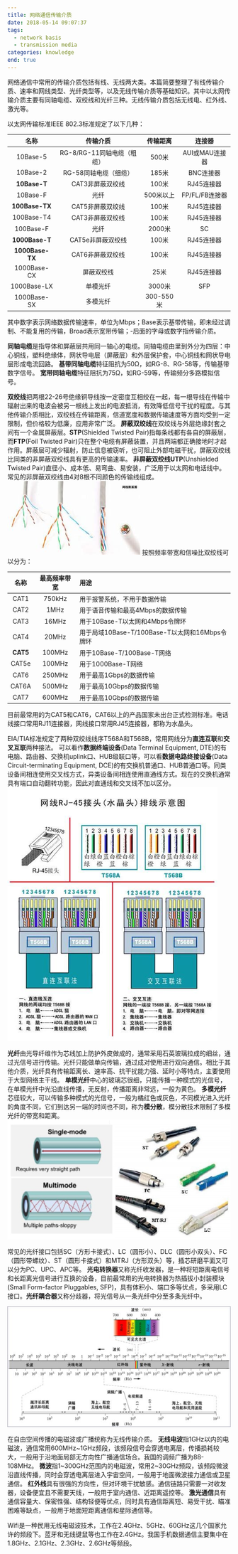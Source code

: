 ```yaml
---
title: 网络通信传输介质
date: 2018-05-14 09:07:37
tags:
  - network basis
  - transmission media
categories: knowledge
end: true
---
```


网络通信中常用的传输介质包括有线、无线两大类。本篇简要整理了有线传输介质、速率和网线类型、光纤类型等，以及无线传输介质等基础知识。其中以太网传输介质主要有同轴电缆、双绞线和光纤三种。无线传输介质包括无线电、红外线、激光等。
<!--more-->
以太网传输标准IEEE 802.3标准规定了以下几种：

| 名称 | 传输介质 | 传输距离 | 连接器 |
| :--: | :-----: | :------: | :---: |
| 10Base-5 | RG-8/RG-11同轴电缆（粗缆） | 500米 | AUI或MAU连接器 |
| 10Base-2 | RG-58同轴电缆（细缆） | 185米 | BNC连接器 |
|**10Base-T**| CAT3非屏蔽双绞线 | 100米 | RJ45连接器 |
| 10Base-F | 光纤 | 500米以上 | FP/FL/FB连接器 |
|**100Base-TX**|CAT5非屏蔽双绞线 | 100米 | RJ45连接器 |
| 100Base-T4 | CAT3非屏蔽双绞线 | 100米 | RJ45连接器|
| 100Base-F | 光纤 | 2000米 | SC |
|**1000Base-T**| CAT5e非屏蔽双绞线 | 100米 | RJ45连接器 |
|**1000Base-TX**| CAT6非屏蔽双绞线 | 100米 | RJ45连接器 |
| 1000Base-CX | 屏蔽双绞线 | 25米 | RJ45连接器 |
| 1000Base-LX | 单模光纤 | 3000米 | SFP |
| 1000Base-SX | 多模光纤 | 300-550米 | |

其中数字表示网络数据传输速率，单位为Mbps；Base表示基带传输，即未经过调制、不能复用的传输，Broad表示宽带传输；-后面的字母或数字指传输介质。

**同轴电缆**是指导体和屏蔽层共用同一轴心的电缆。同轴电缆由里到外分为四层：中心铜线，塑料绝缘体，网状导电层（屏蔽层）和外层保护套，中心铜线和网状导电层形成电流回路。
**基带同轴电缆**特征阻抗为50Ω，如RG-8、RG-58等，传输基带数字信号。
**宽带同轴电缆**特征阻抗为75Ω，如RG-59等，传输频分多路模拟信号。

**双绞线**把两根22-26号绝缘铜导线按一定密度互相绞在一起，每一根导线在传输中辐射出来的电波会被另一根线上发出的电波抵消，有效降低信号干扰的程度。与其他传输介质相比，双绞线在传输距离，信道宽度和数据传输速度等方面均受到一定限制，但价格较为低廉，应用非常广泛。
**屏蔽双绞线**在双绞线与外层绝缘封套之间有一个金属屏蔽层。**STP**(Shielded Twisted Pair)指每条线都有各自的屏蔽层，而**FTP**(Foil Twisted Pair)只在整个电缆有屏蔽装置，并且两端都正确接地时才起作用。屏蔽层可减少辐射，防止信息被窃听，也可阻止外部电磁干扰，屏蔽双绞线比同类的非屏蔽双绞线具有更高的传输速率。
**非屏蔽双绞线UTP**(Unshielded Twisted Pair)直径小、成本低、易弯曲、易安装，广泛用于以太网和电话线中。常见的非屏蔽双绞线由4对8根不同颜色的传输线组成。
![twisted pair](know-networkmedia/twisted_pair.jpg)
按照频率带宽和信噪比双绞线可以分为：

| 名称 | 最高频率带宽 | 用途 | 
| :--: | :-----: | :------ | 
| CAT1 | 750kHz | 用于报警系统，不用于数据传输 |
| CAT2 | 1MHz | 用于语音传输和最高4Mbps的数据传输 |
| CAT3 | 16MHz | 用于10Base-T以太网和4Mbps令牌环 |
| CAT4 | 20MHz | 用于局域10Base-T/100Base-T以太网和16Mbps令牌环 |
| **CAT5** | 100MHz | 用于10Base-T/100Base-T网络 |
| CAT5e | 100MHz | 用于1000Base-T网络 |
| CAT6 | 250MHz | 用于最高1Gbps的数据传输 |
| CAT6A | 500MHz | 用于最高10Gbps的数据传输 |
| CAT7 | 600MHz | 用于最高10Gbps的数据传输 |

目前最常用的为CAT5和CAT6，CAT6以上的产品国家未出台正式检测标准。电话线接口常用RJ11连接器，网线接口常用RJ45连接器，都称为水晶头。

EIA/TIA标准规定了两种双绞线线序T568A和T568B，常用网线分为**直连互联**和**交叉互联**两种接法。
可以看作**数据终端设备**(Data Terminal Equipment, DTE)的有电脑、路由器、交换机uplink口、HUB级联口等，可以看**数据电路终接设备**(Data Circuit-terminating Equipment, DCE)的有交换机普通口、HUB普通口等。同类设备间相连使用交叉线方式，异类设备间相连使用直通线方式。现在的交换机通常具有端口自动翻转功能，因此对直通线和交叉线不加以区分。
![twisted pair](know-networkmedia/utp&stp.jpg)


**光纤**由光导纤维作为芯线加上防护外皮做成的，通常采用石英玻璃拉成的细丝，通过光信号进行传输。光纤只能做单向传输，通过成对使用进行双向通信。相比于其他介质，光纤具有传输距离长、速率高、抗干扰能力强、延时小等特点，主要使用于大型网络主干线。
**单模光纤**中心的玻璃芯很细，只能传播一种模式的光信号，在单模光纤中光沿直线传播，无反射，传播距离非常远，一般为黄色。
**多模光纤**芯径较大，可以传输多种模式的光信号，一般为橘红色或灰色，不同模光进入光纤的角度不同，它们到达另一端的时间也不同，称为**模分散**，模分散技术限制了多模光纤的带宽和距离。
![twisted pair](know-networkmedia/optical_fiber.JPG)

常见的光纤接口包括SC（方形卡接式）、LC（圆形小）、DLC（圆形小双头）、FC（圆形带螺纹）、ST（圆形卡接式）和MTRJ（方形双头）等，插芯研磨平面又可以分为PC、UPC、APC等。
**光电转换器**又称光纤收发器，是一种将短距离电信号和长距离光信号进行互换的设备，目前最常用的光电转换器为热插拔小封装模块(Small Form-factor Pluggables, SFP)，具有体积小、端口多等优点，多采用LC接口。**光纤耦合器**又称分歧器，将光信号从一条光纤中分至多条光纤中。


![spectrum](know-networkmedia/spectrum.jpg)

在自由空间传播的电磁波或广播统称为无线传输介质。
**无线电波**指1GHz以内的电磁波，通信常用600MHz~1GHz频段，该频段信号会穿透电离层，传播损耗较大，一般用于沿地面局部无方向性广播通信场合。我国的调频广播为88-108MHz。
**微波**指1~300GHz范围内的电磁波，常用2~30GHz频段，该频段微波沿直线传播，同时会穿透电离层进入宇宙空间，一般用于地面微波接力通信或卫星通信。
**红外线**具有很强的方向性，但对环境干扰敏感。通信链路只需要一对收发器，设备便宜且不需要天线，一般用于室内通信、近距离遥控等。
**激光通信**具有通信容量大、保密性强、结构轻便等优点，同时具有通信距离短、易受干扰、瞄准困难等缺点，一般用于地面短距离通信和星际通信等。

Wifi是一种民用无线电磁波技术，工作在2.4GHz、5GHz、60GHz这几个国家允许的频段下。蓝牙和无线键鼠等也工作在2.4GHz。我国手机数据通信主要集中在1.8GHz、2.1GHz、2.3GHz、2.6GHz等频段。